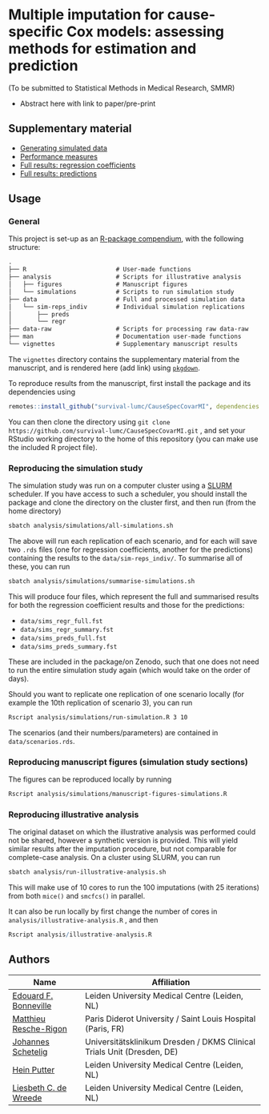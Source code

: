 # Multiple imputation for cause-specific Cox models: assessing methods for estimation and prediction

(To be submitted to Statistical Methods in Medical Research, SMMR)

- Abstract here with link to paper/pre-print

## Supplementary material

- [Generating simulated data](articles/data-generation.html)
- [Performance measures](articles/performance-measures.html)
- [Full results: regression coefficients](articles/regr-results-full.html)
- [Full results: predictions](articles/preds-results-full.html)

## Usage 

### General

This project is set-up as an [R-package compendium](https://github.com/ropensci/rrrpkg), with the following structure:

```markdown
.
├── R                         # User-made functions
├── analysis			      # Scripts for illustrative analysis
│   ├── figures			      # Manuscript figures
│   └── simulations		      # Scripts to run simulation study
├── data			          # Full and processed simulation data
│   └── sim-reps_indiv	      # Individual simulation replications
│       ├── preds
│       └── regr
├── data-raw			      # Scripts for processing raw data-raw
├── man				          # Documentation user-made functions
└── vignettes			      # Supplementary manuscript results
```

The `vignettes` directory contains the supplementary material from the manuscript, and is rendered here (add link) using [`pkgdown`](https://pkgdown.r-lib.org/).

To reproduce results from the manuscript, first install the package and its dependencies using

```R
remotes::install_github("survival-lumc/CauseSpecCovarMI", dependencies = TRUE)
```

You can then clone the directory using `git clone https://github.com/survival-lumc/CauseSpecCovarMI.git` , and set your RStudio working directory to the home of this repository (you can make use the included R project file).

### Reproducing the simulation study

The simulation study was run on a computer cluster using a [SLURM](https://slurm.schedmd.com/documentation.html) scheduler. If you have access to such a scheduler, you should install the package and clone the directory on the cluster first, and then run (from the home directory)

```bash
sbatch analysis/simulations/all-simulations.sh 
```

The above will run each replication of each scenario, and for each will save two `.rds` files (one for regression coefficients, another for the predictions) containing the results to the `data/sim-reps_indiv/`.  To summarise all of these, you can run

```bash
sbatch analysis/simulations/summarise-simulations.sh
```

This will produce four files, which represent the full and summarised results for both the regression coefficient results and those for the predictions:

- `data/sims_regr_full.fst` 
- `data/sims_regr_summary.fst` 
- `data/sims_preds_full.fst` 
- `data/sims_preds_summary.fst` 

These are included in the package/on Zenodo, such that one does not need to run the entire simulation study again (which would take on the order of days).

Should you want to replicate one replication of one scenario locally (for example the 10th replication of scenario 3), you can run

```bash
Rscript analysis/simulations/run-simulation.R 3 10
```

The scenarios (and their numbers/parameters) are contained in `data/scenarios.rds`.

### Reproducing manuscript figures (simulation study sections)

The figures can be reproduced locally by running

```sh
Rscript analysis/simulations/manuscript-figures-simulations.R
```

### Reproducing illustrative analysis

The original dataset on which the illustrative analysis was performed could not be shared, however a synthetic version is provided. This will yield similar results after the imputation procedure, but not comparable for complete-case analysis. On a cluster using SLURM, you can run

```bash
sbatch analysis/run-illustrative-analysis.sh
```

This will make use of 10 cores to run the 100 imputations (with 25 iterations) from both `mice()` and `smcfcs()` in parallel.

It can also be run locally by first change the number of cores in `analysis/illustrative-analysis.R` , and then

```R
Rscript analysis/illustrative-analysis.R
```



## Authors

| Name                                                         | Affiliation                                                  |
| ------------------------------------------------------------ | ------------------------------------------------------------ |
| [Edouard F. Bonneville](https://www.lumc.nl/org/bds/medewerkers/1968807?setlanguage=English&setcountry=en) | Leiden University Medical Centre (Leiden, NL)                |
| [Matthieu Resche-Rigon](https://www.researchgate.net/scientific-contributions/Matthieu-Resche-Rigon-56101026) | Paris Diderot University / Saint Louis Hospital (Paris, FR)  |
| [Johannes Schetelig](https://www.researchgate.net/scientific-contributions/Johannes-Schetelig-38769437) | Universitätsklinikum Dresden / DKMS Clinical Trials Unit (Dresden, DE) |
| [Hein Putter](https://www.lumc.nl/org/bds/medewerkers/hputter?setlanguage=English&setcountry=en) | Leiden University Medical Centre (Leiden, NL)                |
| [Liesbeth C. de Wreede](https://www.lumc.nl/org/bds/medewerkers/lcdewreede?setlanguage=English&setcountry=en) | Leiden University Medical Centre (Leiden, NL)                |

